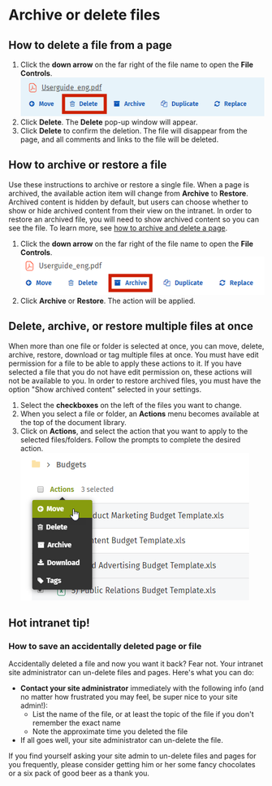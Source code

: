 # Archive or delete files

## How to delete a file from a page

1. Click the **down arrow** on the far right of the file name to open the **File Controls**.   ![](../../.gitbook/assets/archive-delete-files-delete-file-1.png)  
2. Click **Delete**. The **Delete** pop-up window will appear.
3. Click **Delete** to confirm the deletion. The file will disappear from the page, and all comments and links to the file will be deleted.

## How to archive or restore a file

Use these instructions to archive or restore a single file. When a page is archived, the available action item will change from **Archive** to **Restore**. Archived content is hidden by default, but users can choose whether to show or hide archived content from their view on the intranet. In order to restore an archived file, you will need to show archived content so you can see the file. To learn more, see [how to archive and delete a page](https://community.thoughtfarmer.com/content/105735).

1. Click the **down arrow** on the far right of the file name to open the **File Controls**.   ![](../../.gitbook/assets/archive-delete-files-delete-file-2.png)  
2. Click **Archive** or **Restore**. The action will be applied.

## Delete, archive, or restore multiple files at once

When more than one file or folder is selected at once, you can move, delete, archive, restore, download or tag multiple files at once. You must have edit permission for a file to be able to apply these actions to it. If you have selected a file that you do not have edit permission on, these actions will not be available to you. In order to restore archived files, you must have the option "Show archived content" selected in your settings.

1. Select the **checkboxes** on the left of the files you want to change.
2. When you select a file or folder, an **Actions** menu becomes available at the top of the document library.
3. Click on **Actions**, and select the action that you want to apply to the selected files/folders. Follow the prompts to complete the desired action.   ![](../../.gitbook/assets/archive-delete-files-delete-file-3.png) 

## Hot intranet tip!

### **How to save an accidentally deleted page or file**

Accidentally deleted a file and now you want it back? Fear not. Your intranet site administrator can un-delete files and pages. Here's what you can do:

* **Contact your site administrator** immediately with the following info \(and no matter how frustrated you may feel, be super nice to your site admin!\):
  * List the name of the file, or at least the topic of the file if you don't remember the exact name
  * Note the approximate time you deleted the file
* If all goes well, your site administrator can un-delete the file.

If you find yourself asking your site admin to un-delete files and pages for you frequently, please consider getting him or her some fancy chocolates or a six pack of good beer as a thank you.


